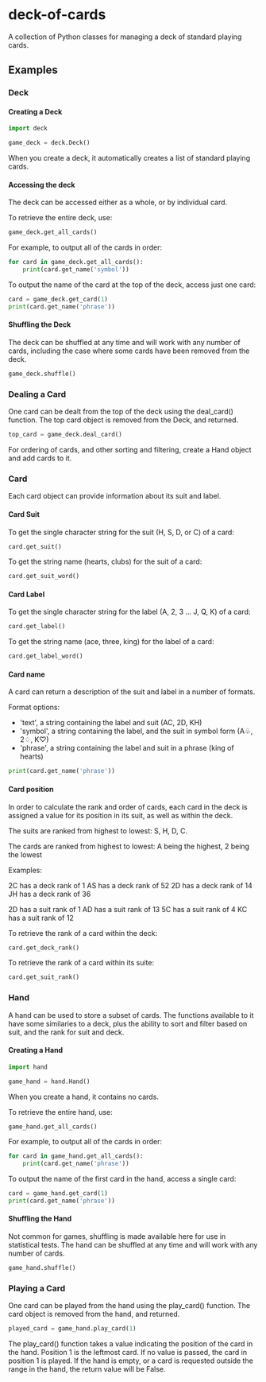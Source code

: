 # deck-of-cards
A collection of Python classes for managing a deck of standard playing cards.

## Examples

### Deck

#### Creating a Deck

```python
import deck

game_deck = deck.Deck()
```

When you create a deck, it automatically creates a list of standard playing cards.

#### Accessing the deck

The deck can be accessed either as a whole, or by individual card.

To retrieve the entire deck, use:

```python
game_deck.get_all_cards()
```

For example, to output all of the cards in order:

```python
for card in game_deck.get_all_cards():
    print(card.get_name('symbol'))
```

To output the name of the card at the top of the deck, access just one card:

```python
card = game_deck.get_card(1)
print(card.get_name('phrase'))
```

#### Shuffling the Deck

The deck can be shuffled at any time and will work with any number of cards, including the case where some cards have been removed from the deck.

```python
game_deck.shuffle()
```

### Dealing a Card

One card can be dealt from the top of the deck using the deal_card() function. The top card object is removed from the Deck, and returned.

```python
top_card = game_deck.deal_card()
```

For ordering of cards, and other sorting and filtering, create a Hand object and add cards to it.

### Card

Each card object can provide information about its suit and label.

#### Card Suit

To get the single character string for the suit (H, S, D, or C) of a card:

```python
card.get_suit()
```

To get the string name (hearts, clubs) for the suit of a card:

```python
card.get_suit_word()
```

#### Card Label

To get the single character string for the label (A, 2, 3 ... J, Q, K) of a card:

```python
card.get_label()
```

To get the string name (ace, three, king) for the label of a card:

```python
card.get_label_word()
```

#### Card name

A card can return a description of the suit and label in a number of formats.

Format options:

- 'text', a string containing the label and suit (AC, 2D, KH)
- 'symbol', a string containing the label, and the suit in symbol form (A♧, 2♢, K♡)
- 'phrase', a string containing the label and suit in a phrase (king of hearts)

```python
print(card.get_name('phrase'))
```
#### Card position

In order to calculate the rank and order of cards, each card in the deck is assigned a value for its position in its suit, as well as within the deck.

The suits are ranked from highest to lowest: S, H, D, C.

The cards are ranked from highest to lowest: A being the highest, 2 being the lowest

Examples:

2C has a deck rank of 1
AS has a deck rank of 52
2D has a deck rank of 14
JH has a deck rank of 36

2D has a suit rank of 1
AD has a suit rank of 13
5C has a suit rank of 4
KC has a suit rank of 12

To retrieve the rank of a card within the deck:

```python
card.get_deck_rank()
```

To retrieve the rank of a card within its suite:

```python
card.get_suit_rank()
```
### Hand

A hand can be used to store a subset of cards. The functions available to it have some similaries to a deck, plus the ability to sort and filter based on suit, and the rank for suit and deck.

#### Creating a Hand

```python
import hand

game_hand = hand.Hand()
```

When you create a hand, it contains no cards.

To retrieve the entire hand, use:

```python
game_hand.get_all_cards()
```

For example, to output all of the cards in order:

```python
for card in game_hand.get_all_cards():
    print(card.get_name('phrase'))
```

To output the name of the first card in the hand, access a single card:

```python
card = game_hand.get_card(1)
print(card.get_name('phrase'))
```

#### Shuffling the Hand

Not common for games, shuffling is made available here for use in statistical tests. The hand can be shuffled at any time and will work with any number of cards.

```python
game_hand.shuffle()
```

### Playing a Card

One card can be played from the hand using the play_card() function. The card object is removed from the hand, and returned.

```python
played_card = game_hand.play_card(1)
```

The play_card() function takes a value indicating the position of the card in the hand. Position 1 is the leftmost card. If no value is passed, the card in position 1 is played. If the hand is empty, or a card is requested outside the range in the hand, the return value will be False.

